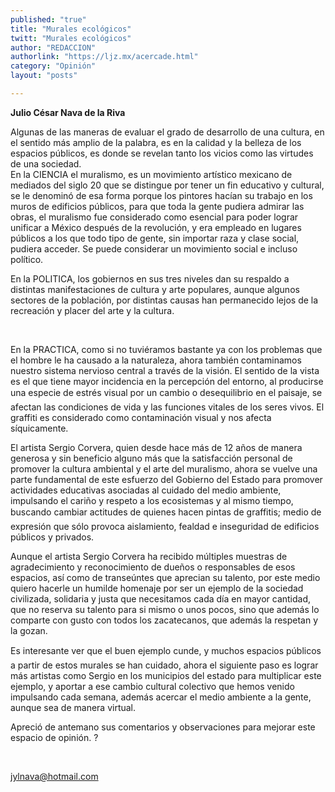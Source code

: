 ```yaml
---
published: "true"
title: "Murales ecológicos"
twitt: "Murales ecológicos"
author: "REDACCION"
authorlink: "https://ljz.mx/acercade.html"
category: "Opinión"
layout: "posts"

---
```


**Julio César Nava de la Riva**

Algunas de las maneras de evaluar el grado de desarrollo de una cultura, en el sentido más amplio de la palabra, es en la calidad y la belleza de los espacios públicos, es donde se revelan tanto los vicios como las virtudes de una sociedad.  
En la CIENCIA el muralismo, es un movimiento artístico mexicano de mediados del siglo 20 que se distingue por tener un fin educativo y cultural, se le denominó de esa forma porque los pintores hacían su trabajo en los muros de edificios públicos, para que toda la gente pudiera admirar las obras, el muralismo fue considerado como esencial para poder lograr unificar a México después de la revolución, y era empleado en lugares públicos a los que todo tipo de gente, sin importar raza y clase social, pudiera acceder. Se puede considerar un movimiento social e incluso político.

En la POLITICA, los gobiernos en sus tres niveles dan su respaldo a distintas manifestaciones de cultura y arte populares, aunque algunos sectores de la población, por distintas causas han permanecido lejos de la recreación y placer del arte y la cultura.

 

En la PRACTICA, como si no tuviéramos bastante ya con los problemas que el hombre le ha causado a la naturaleza, ahora también contaminamos nuestro sistema nervioso central a través de la visión. El sentido de la vista es el que tiene mayor incidencia en la percepción del entorno, al producirse una especie de estrés visual por un cambio o desequilibrio en el paisaje, se afectan las condiciones de vida y las funciones vitales de los seres vivos. El graffiti es considerado como contaminación visual y nos afecta síquicamente.

El artista Sergio Corvera, quien desde hace más de 12 años de manera generosa y sin beneficio alguno más que la satisfacción personal de promover la cultura ambiental y el arte del muralismo, ahora se vuelve una parte fundamental de este esfuerzo del Gobierno del Estado para promover actividades educativas asociadas al cuidado del medio ambiente, impulsando el cariño y respeto a los ecosistemas y al mismo tiempo, buscando cambiar actitudes de quienes hacen pintas de graffitis; medio de expresión que sólo provoca aislamiento, fealdad e inseguridad de edificios públicos y privados.

Aunque el artista Sergio Corvera ha recibido múltiples muestras de agradecimiento y reconocimiento de dueños o responsables de esos espacios, así como de transeúntes que aprecian su talento, por este medio quiero hacerle un humilde homenaje por ser un ejemplo de la sociedad civilizada, solidaria y justa que necesitamos cada día en mayor cantidad, que no reserva su talento para si mismo o unos pocos, sino que además lo comparte con gusto con todos los zacatecanos, que además la respetan y la gozan.

Es interesante ver que el buen ejemplo cunde, y muchos espacios públicos a partir de estos murales se han cuidado, ahora el siguiente paso es lograr más artistas como Sergio en los municipios del estado para multiplicar este ejemplo, y aportar a ese cambio cultural colectivo que hemos venido impulsando cada semana, además acercar el medio ambiente a la gente, aunque sea de manera virtual.

Apreció de antemano sus comentarios y observaciones para mejorar este espacio de opinión. ?

 

jylnava@hotmail.com
